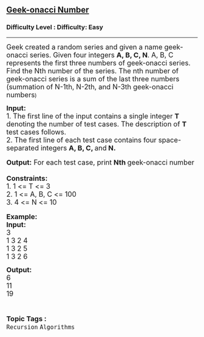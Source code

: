 <h2><a href="https://www.geeksforgeeks.org/problems/geek-onacci-number/0?ref=gcse_ind">Geek-onacci Number</a></h2><h3>Difficulty Level : Difficulty: Easy</h3><hr><div class="problems_problem_content__Xm_eO"><p><span style="font-size:18px">Geek created a random series and given a name geek-onacci series. Given four integers <strong>A, B, C, N</strong>. A, B, C represents the first three numbers of geek-onacci series. Find the Nth number of the series. The nth number of geek-onacci series is a sum of the last three numbers (summation of N-1th, N-2th, and N-3th geek-onacci numbers</span>)</p>

<p><span style="font-size:18px"><strong>Input: </strong><br>
1. The first line of the input contains a single integer<em> </em> <strong>T</strong> denoting the number of test cases. The description of&nbsp;<strong>T</strong> test cases follows.<br>
2. The first line of each test case contains four space-separated integers <strong>A, B, C, </strong>and<strong> N.</strong></span><br>
<br>
<span style="font-size:18px"><strong>Output:</strong> For each test case, print <strong>Nth </strong>geek-onacci number<br>
<br>
<strong>Constraints:</strong><br>
1. 1 &lt;= T &lt;= 3</span><br>
<span style="font-size:18px">2. 1 &lt;= A, B, C &lt;= 100<br>
3. 4 &lt;= N &lt;= 10</span><br>
<br>
<span style="font-size:18px"><strong>Example:<br>
Input:</strong></span><br>
<span style="font-size:18px">3<br>
1 3 2 4<br>
1 3 2 5<br>
1 3 2 6</span></p>

<p><strong><span style="font-size:18px">Output:</span></strong><br>
<span style="font-size:18px">6<br>
11<br>
19</span></p>
</div><br><p><span style=font-size:18px><strong>Topic Tags : </strong><br><code>Recursion</code>&nbsp;<code>Algorithms</code>&nbsp;